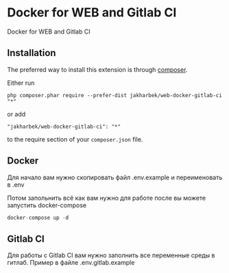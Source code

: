 Docker for WEB and Gitlab CI
==========
Docker for WEB and Gitlab CI

Installation
------------

The preferred way to install this extension is through [composer](http://getcomposer.org/download/).

Either run

```
php composer.phar require --prefer-dist jakharbek/web-docker-gitlab-ci "*"
```

or add

```
"jakharbek/web-docker-gitlab-ci": "*"
```

to the require section of your `composer.json` file.


Docker
-----

Для начало вам нужно скопировать файл .env.example и переименовать в .env

Потом запольнить всё как вам нужно для работе после вы можете запустить docker-compose

```php
docker-compose up -d
```

Gitlab CI
-----

Для работы с Gitlab CI вам нужно заполнить все переменные среды в гитлаб. Пример в файле .env.gitlab.example
